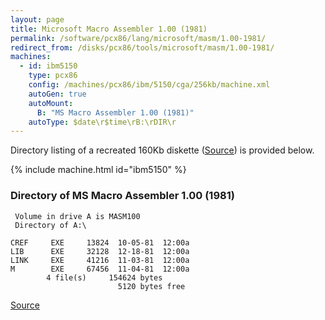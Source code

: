 ```yaml
---
layout: page
title: Microsoft Macro Assembler 1.00 (1981)
permalink: /software/pcx86/lang/microsoft/masm/1.00-1981/
redirect_from: /disks/pcx86/tools/microsoft/masm/1.00-1981/
machines:
  - id: ibm5150
    type: pcx86
    config: /machines/pcx86/ibm/5150/cga/256kb/machine.xml
    autoGen: true
    autoMount:
      B: "MS Macro Assembler 1.00 (1981)"
    autoType: $date\r$time\rB:\rDIR\r
---
```


Directory listing of a recreated 160Kb diskette ([Source](http://www.os2museum.com)) is provided below.

{% include machine.html id="ibm5150" %}

### Directory of MS Macro Assembler 1.00 (1981)

     Volume in drive A is MASM100
     Directory of A:\

    CREF     EXE     13824  10-05-81  12:00a
    LIB      EXE     32128  12-18-81  12:00a
    LINK     EXE     41216  11-03-81  12:00a
    M        EXE     67456  11-04-81  12:00a
            4 file(s)     154624 bytes
                            5120 bytes free

[Source](http://www.os2museum.com)
